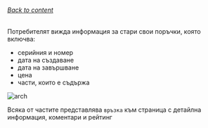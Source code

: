 ###### [Back to content](/README.md)

Потребителят вижда информация за стари свои поръчки, която включва:

- серийния и номер
- дата на създаване
- дата на завършване
- цена
- части, които е съдържа

![arch](https://github.com/airfanBG/SoftuniBMX/assets/693307/d5612ff2-7f4b-44ac-9c0d-dce1ad61baee)


Всяка от частите представлява `връзка` към страница с детайлна информация, коментари и рейтинг

